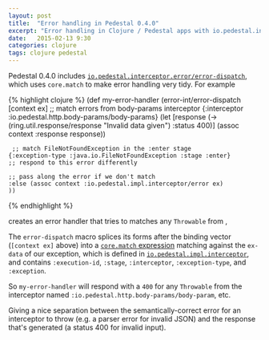 ```yaml
---
layout: post
title:  "Error handling in Pedestal 0.4.0"
excerpt: "Error handling in Clojure / Pedestal apps with io.pedestal.interceptor.error/error-dispatch"
date:   2015-02-13 9:30
categories: clojure
tags: clojure pedestal
---
```


Pedestal 0.4.0 includes [`io.pedestal.interceptor.error/error-dispatch`](https://github.com/pedestal/pedestal/blob/88b940ca9c4b68de18f452f0e168400872f3c10e/service/src/io/pedestal/interceptor/error.clj#L5), which uses `core.match` to make error handling very tidy. For example

{% highlight clojure %}
(def my-error-handler
  (error-int/error-dispatch [context ex]
    ;; match errors from body-params interceptor
    {:interceptor :io.pedestal.http.body-params/body-params}
    (let [response (-> (ring.util.response/response "Invalid data given") :status 400)]
      (assoc context :response response))

     ;; match FileNotFoundException in the :enter stage
    {:exception-type :java.io.FileNotFoundException :stage :enter}
    ;; respond to this error differently

    ;; pass along the error if we don't match
    :else (assoc context :io.pedestal.impl.interceptor/error ex)
    ))

{% endhighlight %}

creates an error handler that tries to matches any `Throwable` from ,

The `error-dispatch` macro splices its forms after the binding vector (`[context ex]` above) into a [`core.match` expression](https://github.com/clojure/core.match/wiki/Basic-usage#map-patterns) matching against the `ex-data` of our exception, which is defined in [`io.pedestal.impl.interceptor`](https://github.com/pedestal/pedestal/blob/88b940ca9c4b68de18f452f0e168400872f3c10e/service/src/io/pedestal/impl/interceptor.clj#L30), and contains `:execution-id`, `:stage`, `:interceptor`, `:exception-type`, and `:exception`.

So `my-error-handler` will respond with a `400` for any `Throwable` from the interceptor named `:io.pedestal.http.body-params/body-param`, etc.

Giving a nice separation between the semantically-correct error for an interceptor to throw (e.g. a parser error for invalid JSON) and the response that's generated (a status 400 for invalid input).

